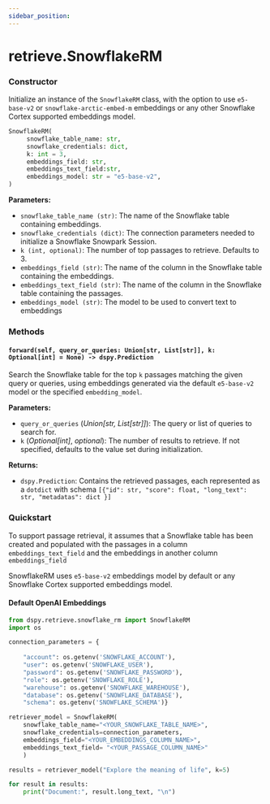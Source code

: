 ```yaml
---
sidebar_position: 
---
```


# retrieve.SnowflakeRM

### Constructor

Initialize an instance of the `SnowflakeRM` class, with the option to use `e5-base-v2` or `snowflake-arctic-embed-m` embeddings or any other Snowflake Cortex supported embeddings model.

```python
SnowflakeRM(
     snowflake_table_name: str,
     snowflake_credentials: dict,
     k: int = 3,
     embeddings_field: str,
     embeddings_text_field:str,
     embeddings_model: str = "e5-base-v2",
)
```

**Parameters:**
- `snowflake_table_name (str)`: The name of the Snowflake table containing embeddings.
- `snowflake_credentials (dict)`: The connection parameters needed to initialize a Snowflake Snowpark Session.
- `k (int, optional)`: The number of top passages to retrieve. Defaults to 3.
- `embeddings_field (str)`: The name of the column in the Snowflake table containing the embeddings.
- `embeddings_text_field (str)`: The name of the column in the Snowflake table containing the passages.
- `embeddings_model (str)`: The model to be used to convert text to embeddings

### Methods

#### `forward(self, query_or_queries: Union[str, List[str]], k: Optional[int] = None) -> dspy.Prediction`

Search the Snowflake table for the top `k` passages matching the given query or queries, using embeddings generated via the default `e5-base-v2` model or the specified `embedding_model`.

**Parameters:**
- `query_or_queries` (_Union[str, List[str]]_): The query or list of queries to search for.
- `k` (_Optional[int]_, _optional_): The number of results to retrieve. If not specified, defaults to the value set during initialization.

**Returns:**
- `dspy.Prediction`: Contains the retrieved passages, each represented as a `dotdict` with schema `[{"id": str, "score": float, "long_text": str, "metadatas": dict }]`

### Quickstart

To support passage retrieval, it assumes that a Snowflake table has been created and populated with the passages in a column `embeddings_text_field` and the embeddings in another column `embeddings_field`

SnowflakeRM uses `e5-base-v2` embeddings model by default or any Snowflake Cortex supported embeddings model.

#### Default OpenAI Embeddings

```python
from dspy.retrieve.snowflake_rm import SnowflakeRM
import os

connection_parameters = {
    
    "account": os.getenv('SNOWFLAKE_ACCOUNT'),
    "user": os.getenv('SNOWFLAKE_USER'),
    "password": os.getenv('SNOWFLAKE_PASSWORD'),
    "role": os.getenv('SNOWFLAKE_ROLE'),
    "warehouse": os.getenv('SNOWFLAKE_WAREHOUSE'),
    "database": os.getenv('SNOWFLAKE_DATABASE'),
    "schema": os.getenv('SNOWFLAKE_SCHEMA')}  

retriever_model = SnowflakeRM(
    snowflake_table_name="<YOUR_SNOWFLAKE_TABLE_NAME>",
    snowflake_credentials=connection_parameters,
    embeddings_field="<YOUR_EMBEDDINGS_COLUMN_NAME>",
    embeddings_text_field= "<YOUR_PASSAGE_COLUMN_NAME>"
    )

results = retriever_model("Explore the meaning of life", k=5)

for result in results:
    print("Document:", result.long_text, "\n")
```


